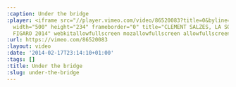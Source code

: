 ```yaml
---
:caption: Under the bridge
:player: <iframe src="//player.vimeo.com/video/86520083?title=0&byline=0&portrait=0"
  width="500" height="234" frameborder="0" title="CLEMENT SALZES, LA SOLITAIRE DU
  FIGARO 2014" webkitallowfullscreen mozallowfullscreen allowfullscreen></iframe>
:url: https://vimeo.com/86520083
:layout: video
:date: '2014-02-17T23:14:10+01:00'
:tags: []
:title: Under the bridge
:slug: under-the-bridge
---
```

